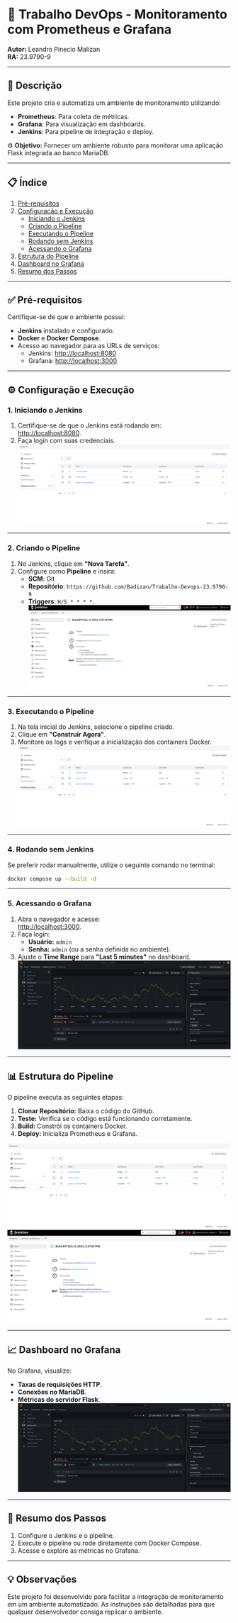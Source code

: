 # 🚀 Trabalho DevOps - Monitoramento com Prometheus e Grafana

**Autor:** Leandro Pinecio Malizan  
**RA:** 23.9790-9  

---

## 📝 Descrição

Este projeto cria e automatiza um ambiente de monitoramento utilizando:  
- **Prometheus**: Para coleta de métricas.  
- **Grafana**: Para visualização em dashboards.  
- **Jenkins**: Para pipeline de integração e deploy.  

⚙️ **Objetivo:** Fornecer um ambiente robusto para monitorar uma aplicação Flask integrada ao banco MariaDB.  

---

## 📋 Índice
1. [Pré-requisitos](#pré-requisitos)  
2. [Configuração e Execução](#configuração-e-execução)  
   - [Iniciando o Jenkins](#1-iniciando-o-jenkins)  
   - [Criando o Pipeline](#2-criando-o-pipeline)  
   - [Executando o Pipeline](#3-executando-o-pipeline)  
   - [Rodando sem Jenkins](#4-rodando-sem-jenkins)  
   - [Acessando o Grafana](#5-acessando-o-grafana)  
3. [Estrutura do Pipeline](#estrutura-do-pipeline)  
4. [Dashboard no Grafana](#dashboard-no-grafana)  
5. [Resumo dos Passos](#resumo-dos-passos)  

---

## ✅ Pré-requisitos

Certifique-se de que o ambiente possui:  
- **Jenkins** instalado e configurado.  
- **Docker** e **Docker Compose**.  
- Acesso ao navegador para as URLs de serviços:  
  - Jenkins: [http://localhost:8080](http://localhost:8080)  
  - Grafana: [http://localhost:3000](http://localhost:3000)  

---

## ⚙️ Configuração e Execução

### 1. Iniciando o Jenkins
1. Certifique-se de que o Jenkins está rodando em:  
   [http://localhost:8080](http://localhost:8080).  
2. Faça login com suas credenciais.  
![Tela Inicial Jenkins](readme/pipeline-parte-1.png)

---

### 2. Criando o Pipeline
1. No Jenkins, clique em **"Nova Tarefa"**.  
2. Configure como **Pipeline** e insira:  
   - **SCM**: Git  
   - **Repositório**: `https://github.com/Badizan/Trabalho-Devops-23.9790-9`  
   - **Triggers**: `H/5 * * * *`.  
![Configuração do Pipeline](readme/pipeline-parte-2.png)

---

### 3. Executando o Pipeline
1. Na tela inicial do Jenkins, selecione o pipeline criado.  
2. Clique em **"Construir Agora"**.  
3. Monitore os logs e verifique a inicialização dos containers Docker.  
![Logs do Jenkins](readme/pipeline-parte-1.png)

---

### 4. Rodando sem Jenkins
Se preferir rodar manualmente, utilize o seguinte comando no terminal:  
```bash
docker compose up --build -d
```

---

### 5. Acessando o Grafana

1. Abra o navegador e acesse:  
   [http://localhost:3000](http://localhost:3000).  
2. Faça login:  
   - **Usuário:** `admin`  
   - **Senha:** `admin` (ou a senha definida no ambiente).  
3. Ajuste o **Time Range** para **"Last 5 minutes"** no dashboard.  
![Dashboard no Grafana](readme/dashboardGrafana.png)

---

## 📊 Estrutura do Pipeline

O pipeline executa as seguintes etapas:  
1. **Clonar Repositório:** Baixa o código do GitHub.  
2. **Teste:** Verifica se o código está funcionando corretamente.  
3. **Build:** Constrói os containers Docker.  
4. **Deploy:** Inicializa Prometheus e Grafana.  

![Estrutura do Pipeline - Parte 1](readme/pipeline-parte-1.png)  
![Estrutura do Pipeline - Parte 2](readme/pipeline-parte-2.png)

---

## 📈 Dashboard no Grafana

No Grafana, visualize:  
- **Taxas de requisições HTTP**.  
- **Conexões no MariaDB**.  
- **Métricas do servidor Flask**.  
![Exemplo de Dashboard no Grafana](readme/dashboardGrafana.png)

---

## 🔄 Resumo dos Passos

1. Configure o Jenkins e o pipeline.  
2. Execute o pipeline ou rode diretamente com Docker Compose.  
3. Acesse e explore as métricas no Grafana.  

---

## 💡 Observações

Este projeto foi desenvolvido para facilitar a integração de monitoramento em um ambiente automatizado. As instruções são detalhadas para que qualquer desenvolvedor consiga replicar o ambiente.
